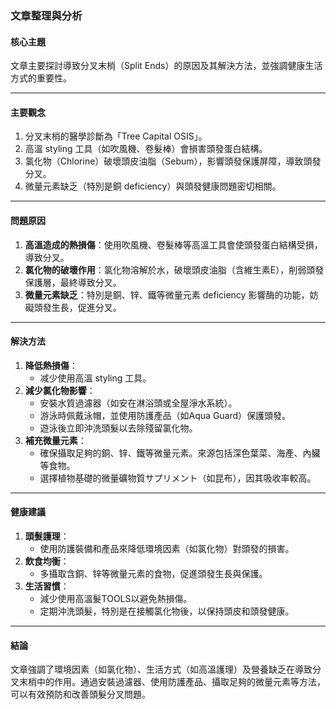 ### 文章整理與分析

#### 核心主題
文章主要探討導致分叉末梢（Split Ends）的原因及其解決方法，並強調健康生活方式的重要性。

---

#### 主要觀念
1. 分叉末梢的醫學診斷為「Tree Capital OSIS」。
2. 高溫 styling 工具（如吹風機、卷髮棒）會損害頭發蛋白結構。
3. 氯化物（Chlorine）破壞頭皮油脂（Sebum），影響頭發保護屏障，導致頭發分叉。
4. 微量元素缺乏（特別是銅 deficiency）與頭發健康問題密切相關。

---

#### 問題原因
1. **高溫造成的熱損傷**：使用吹風機、卷髮棒等高溫工具會使頭發蛋白結構受損，導致分叉。
2. **氯化物的破壞作用**：氯化物溶解於水，破壞頭皮油脂（含維生素E），削弱頭發保護層，最終導致分叉。
3. **微量元素缺乏**：特別是銅、锌、鐵等微量元素 deficiency 影響酶的功能，妨礙頭發生長，促進分叉。

---

#### 解決方法
1. **降低熱損傷**：
   - 减少使用高溫 styling 工具。
2. **減少氯化物影響**：
   - 安裝水質過濾器（如安在淋浴頭或全屋淨水系統）。
   - 游泳時佩戴泳帽，並使用防護產品（如Aqua Guard）保護頭發。
   - 遊泳後立即沖洗頭髮以去除殘留氯化物。
3. **補充微量元素**：
   - 確保攝取足夠的銅、锌、鐵等微量元素。來源包括深色葉菜、海產、內臟等食物。
   - 選擇植物基礎的微量礦物質サプリメント（如昆布），因其吸收率較高。

---

#### 健康建議
1. **頭髮護理**：
   - 使用防護裝備和產品來降低環境因素（如氯化物）對頭發的損害。
2. **飲食均衡**：
   - 多攝取含銅、锌等微量元素的食物，促進頭發生長與保護。
3. **生活習慣**：
   - 減少使用高溫髮TOOLS以避免熱損傷。
   - 定期沖洗頭髮，特別是在接觸氯化物後，以保持頭皮和頭發健康。

---

#### 結論
文章強調了環境因素（如氯化物）、生活方式（如高溫護理）及營養缺乏在導致分叉末梢中的作用。通過安裝過濾器、使用防護產品、攝取足夠的微量元素等方法，可以有效預防和改善頭髮分叉問題。